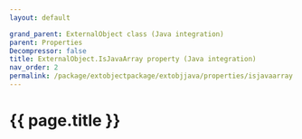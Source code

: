 ```yaml
---
layout: default

grand_parent: ExternalObject class (Java integration)
parent: Properties
Decompressor: false
title: ExternalObject.IsJavaArray property (Java integration)
nav_order: 2
permalink: /package/extobjectpackage/extobjjava/properties/isjavaarray
---
```

# {{ page.title }}
